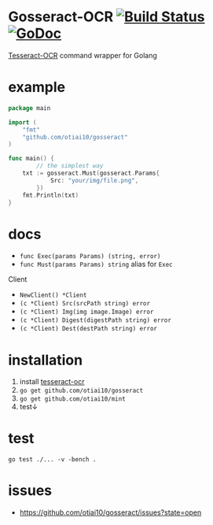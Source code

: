 # Gosseract-OCR [![Build Status](https://travis-ci.org/otiai10/gosseract.svg?branch=master)](https://travis-ci.org/otiai10/gosseract) [![GoDoc](https://godoc.org/github.com/otiai10/gosseract?status.png)](https://godoc.org/github.com/otiai10/gosseract)

[Tesseract-OCR](https://code.google.com/p/tesseract-ocr/) command wrapper for Golang

# example
```go
package main

import (
	"fmt"
	"github.com/otiai10/gosseract"
)

func main() {
		// the simplest way
    txt := gosseract.Must(gosseract.Params{
			Src: "your/img/file.png",
		})
    fmt.Println(txt)
}
```

# docs

- `func Exec(params Params) (string, error)`
- `func Must(params Params) string` alias for `Exec`

Client

- `NewClient() *Client`
- `(c *Client) Src(srcPath string) error`
- `(c *Client) Img(img image.Image) error`
- `(c *Client) Digest(digestPath string) error`
- `(c *Client) Dest(destPath string) error`

# installation


1. install [tesseract-ocr](https://code.google.com/p/tesseract-ocr/)
2. `go get github.com/otiai10/gosseract`
3. `go get github.com/otiai10/mint`
4. test↓

# test

```
go test ./... -v -bench .
```

# issues
- https://github.com/otiai10/gosseract/issues?state=open
